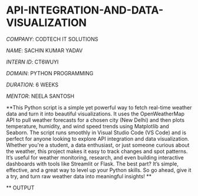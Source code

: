 # API-INTEGRATION-AND-DATA-VISUALIZATION

*COMPANY*: CODTECH IT SOLUTIONS

*NAME*: SACHIN KUMAR YADAV

*INTERN ID*: CT6WUYI

*DOMAIN*: PYTHON PROGRAMMING

*DURATION*: 6 WEEKS

*MENTOR*: NEELA SANTOSH

**This Python script is a simple yet powerful way to fetch real-time weather data and turn it into beautiful visualizations. It uses the OpenWeatherMap API to pull weather forecasts for a chosen city (New Delhi) and then plots temperature, humidity, and wind speed trends using Matplotlib and Seaborn. The script runs smoothly in Visual Studio Code (VS Code) and is perfect for anyone looking to explore API integration and data visualization.
Whether you're a student, a data enthusiast, or just someone curious about the weather, this project makes it easy to track changes and spot patterns. It’s useful for weather monitoring, research, and even building interactive dashboards with tools like Streamlit or Flask. The best part? It’s simple, effective, and a great way to level up your Python skills. So go ahead, give it a try, and turn raw weather data into meaningful insights! **

** OUTPUT

